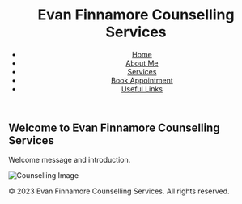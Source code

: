 <!DOCTYPE html>
<html lang="en">
<head>
  <meta charset="UTF-8">
  <title>Home | Evan Finnamore Counselling Services</title>
  <link href="https://fonts.googleapis.com/css2?family=Open+Sans:wght@400;500;600&display=swap" rel="stylesheet">
  <link rel="stylesheet" href="style.css">
</head>
<body>

  <!-- Header -->
  <header>
    <div class="container">
      <h1>Evan Finnamore Counselling Services</h1>
      <nav>
        <ul>
          <li><a href="./index.html">Home</a></li>
          <li><a href="./about.html">About Me</a></li>
          <li><a href="./services.html">Services</a></li>
          <li><a href="./appointment.html">Book Appointment</a></li>
          <li><a href="./links.html">Useful Links</a></li>
        </ul>
      </nav>
    </div>
  </header>

  <!-- Main Content -->
  <main>
    <div class="container">
      <h2>Welcome to Evan Finnamore Counselling Services</h2>
      <p>Welcome message and introduction.</p>
      <!-- Placeholder for an image -->
      <img src="images/placeholder.jpg" alt="Counselling Image">
    </div>
  </main>

  <!-- Footer -->
  <footer>
    <div class="container">
      <p>&copy; 2023 Evan Finnamore Counselling Services. All rights reserved.</p>
    </div>
  </footer>

</body>
</html>
